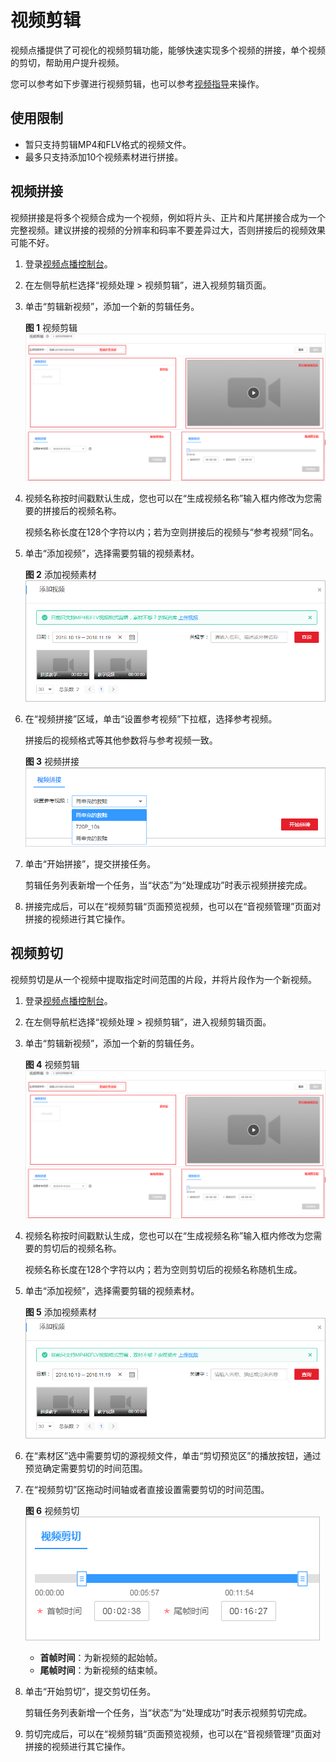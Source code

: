 # 视频剪辑<a name="ZH-CN_TOPIC_0141300389"></a>

视频点播提供了可视化的视频剪辑功能，能够快速实现多个视频的拼接，单个视频的剪切，帮助用户提升视频。

您可以参考如下步骤进行视频剪辑，也可以参考[视频指导](https://bbs.huaweicloud.com/videos/f748bfaf93cc41af9d038b33af6fdbde)来操作。

## 使用限制<a name="section2975729131115"></a>

-   暂只支持剪辑MP4和FLV格式的视频文件。
-   最多只支持添加10个视频素材进行拼接。

## 视频拼接<a name="section1086014125213"></a>

视频拼接是将多个视频合成为一个视频，例如将片头、正片和片尾拼接合成为一个完整视频。建议拼接的视频的分辨率和码率不要差异过大，否则拼接后的视频效果可能不好。

1.  登录[视频点播控制台](视频点播控制台https://console.huaweicloud.com/vod)。
2.  在左侧导航栏选择“视频处理 \> 视频剪辑”，进入视频剪辑页面。
3.  单击“剪辑新视频”，添加一个新的剪辑任务。

    **图 1**  视频剪辑<a name="fig9445172910014"></a>  
    ![](figures/视频剪辑.png "视频剪辑")

4.  视频名称按时间戳默认生成，您也可以在“生成视频名称”输入框内修改为您需要的拼接后的视频名称。

    视频名称长度在128个字符以内；若为空则拼接后的视频与“参考视频”同名。

5.  单击“添加视频”，选择需要剪辑的视频素材。

    **图 2**  添加视频素材<a name="fig66591811172419"></a>  
    ![](figures/添加视频素材.png "添加视频素材")

6.  在“视频拼接”区域，单击“设置参考视频”下拉框，选择参考视频。

    拼接后的视频格式等其他参数将与参考视频一致。

    **图 3**  视频拼接<a name="fig20740132411242"></a>  
    ![](figures/视频拼接.png "视频拼接")

7.  单击“开始拼接”，提交拼接任务。

    剪辑任务列表新增一个任务，当“状态”为“处理成功”时表示视频拼接完成。

8.  拼接完成后，可以在“视频剪辑“页面预览视频，也可以在“音视频管理”页面对拼接的视频进行其它操作。

## 视频剪切<a name="section5275183412526"></a>

视频剪切是从一个视频中提取指定时间范围的片段，并将片段作为一个新视频。

1.  登录[视频点播控制台](视频点播控制台https://console.huaweicloud.com/vod)。
2.  在左侧导航栏选择“视频处理 \> 视频剪辑”，进入视频剪辑页面。
3.  单击“剪辑新视频”，添加一个新的剪辑任务。

    **图 4**  视频剪辑<a name="zh-cn_topic_0141300389_fig9445172910014"></a>  
    ![](figures/视频剪辑.png "视频剪辑")

4.  视频名称按时间戳默认生成，您也可以在“生成视频名称”输入框内修改为您需要的剪切后的视频名称。

    视频名称长度在128个字符以内；若为空则剪切后的视频名称随机生成。

5.  单击“添加视频”，选择需要剪辑的视频素材。

    **图 5**  添加视频素材<a name="zh-cn_topic_0141300389_fig66591811172419"></a>  
    ![](figures/添加视频素材.png "添加视频素材")

6.  在“素材区”选中需要剪切的源视频文件，单击“剪切预览区”的播放按钮，通过预览确定需要剪切的时间范围。
7.  在“视频剪切”区拖动时间轴或者直接设置需要剪切的时间范围。

    **图 6**  视频剪切<a name="fig1653120352244"></a>  
    ![](figures/视频剪切.png "视频剪切")

    -   **首帧时间**：为新视频的起始帧。
    -   **尾帧时间**：为新视频的结束帧。

8.  单击“开始剪切”，提交剪切任务。

    剪辑任务列表新增一个任务，当“状态”为“处理成功”时表示视频剪切完成。

9.  剪切完成后，可以在“视频剪辑“页面预览视频，也可以在“音视频管理”页面对拼接的视频进行其它操作。

